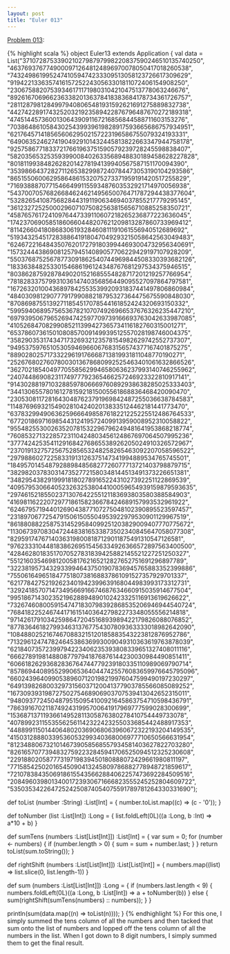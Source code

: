 ```yaml
---
layout: post
title: "Euler 013"
---
```


[Problem 013]\:

{% highlight scala %}
object Euler13 extends Application {
  val data = List("37107287533902102798797998220837590246510135740250",
                  "46376937677490009712648124896970078050417018260538",
                  "74324986199524741059474233309513058123726617309629",
                  "91942213363574161572522430563301811072406154908250",
                  "23067588207539346171171980310421047513778063246676",
                  "89261670696623633820136378418383684178734361726757",
                  "28112879812849979408065481931592621691275889832738",
                  "44274228917432520321923589422876796487670272189318",
                  "47451445736001306439091167216856844588711603153276",
                  "70386486105843025439939619828917593665686757934951",
                  "62176457141856560629502157223196586755079324193331",
                  "64906352462741904929101432445813822663347944758178",
                  "92575867718337217661963751590579239728245598838407",
                  "58203565325359399008402633568948830189458628227828",
                  "80181199384826282014278194139940567587151170094390",
                  "35398664372827112653829987240784473053190104293586",
                  "86515506006295864861532075273371959191420517255829",
                  "71693888707715466499115593487603532921714970056938",
                  "54370070576826684624621495650076471787294438377604",
                  "53282654108756828443191190634694037855217779295145",
                  "36123272525000296071075082563815656710885258350721",
                  "45876576172410976447339110607218265236877223636045",
                  "17423706905851860660448207621209813287860733969412",
                  "81142660418086830619328460811191061556940512689692",
                  "51934325451728388641918047049293215058642563049483",
                  "62467221648435076201727918039944693004732956340691",
                  "15732444386908125794514089057706229429197107928209",
                  "55037687525678773091862540744969844508330393682126",
                  "18336384825330154686196124348767681297534375946515",
                  "80386287592878490201521685554828717201219257766954",
                  "78182833757993103614740356856449095527097864797581",
                  "16726320100436897842553539920931837441497806860984",
                  "48403098129077791799088218795327364475675590848030",
                  "87086987551392711854517078544161852424320693150332",
                  "59959406895756536782107074926966537676326235447210",
                  "69793950679652694742597709739166693763042633987085",
                  "41052684708299085211399427365734116182760315001271",
                  "65378607361501080857009149939512557028198746004375",
                  "35829035317434717326932123578154982629742552737307",
                  "94953759765105305946966067683156574377167401875275",
                  "88902802571733229619176668713819931811048770190271",
                  "25267680276078003013678680992525463401061632866526",
                  "36270218540497705585629946580636237993140746255962",
                  "24074486908231174977792365466257246923322810917141",
                  "91430288197103288597806669760892938638285025333403",
                  "34413065578016127815921815005561868836468420090470",
                  "23053081172816430487623791969842487255036638784583",
                  "11487696932154902810424020138335124462181441773470",
                  "63783299490636259666498587618221225225512486764533",
                  "67720186971698544312419572409913959008952310058822",
                  "95548255300263520781532296796249481641953868218774",
                  "76085327132285723110424803456124867697064507995236",
                  "37774242535411291684276865538926205024910326572967",
                  "23701913275725675285653248258265463092207058596522",
                  "29798860272258331913126375147341994889534765745501",
                  "18495701454879288984856827726077713721403798879715",
                  "38298203783031473527721580348144513491373226651381",
                  "34829543829199918180278916522431027392251122869539",
                  "40957953066405232632538044100059654939159879593635",
                  "29746152185502371307642255121183693803580388584903",
                  "41698116222072977186158236678424689157993532961922",
                  "62467957194401269043877107275048102390895523597457",
                  "23189706772547915061505504953922979530901129967519",
                  "86188088225875314529584099251203829009407770775672",
                  "11306739708304724483816533873502340845647058077308",
                  "82959174767140363198008187129011875491310547126581",
                  "97623331044818386269515456334926366572897563400500",
                  "42846280183517070527831839425882145521227251250327",
                  "55121603546981200581762165212827652751691296897789",
                  "32238195734329339946437501907836945765883352399886",
                  "75506164965184775180738168837861091527357929701337",
                  "62177842752192623401942399639168044983993173312731",
                  "32924185707147349566916674687634660915035914677504",
                  "99518671430235219628894890102423325116913619626622",
                  "73267460800591547471830798392868535206946944540724",
                  "76841822524674417161514036427982273348055556214818",
                  "97142617910342598647204516893989422179826088076852",
                  "87783646182799346313767754307809363333018982642090",
                  "10848802521674670883215120185883543223812876952786",
                  "71329612474782464538636993009049310363619763878039",
                  "62184073572399794223406235393808339651327408011116",
                  "66627891981488087797941876876144230030984490851411",
                  "60661826293682836764744779239180335110989069790714",
                  "85786944089552990653640447425576083659976645795096",
                  "66024396409905389607120198219976047599490197230297",
                  "64913982680032973156037120041377903785566085089252",
                  "16730939319872750275468906903707539413042652315011",
                  "94809377245048795150954100921645863754710598436791",
                  "78639167021187492431995700641917969777599028300699",
                  "15368713711936614952811305876380278410754449733078",
                  "40789923115535562561142322423255033685442488917353",
                  "44889911501440648020369068063960672322193204149535",
                  "41503128880339536053299340368006977710650566631954",
                  "81234880673210146739058568557934581403627822703280",
                  "82616570773948327592232845941706525094512325230608",
                  "22918802058777319719839450180888072429661980811197",
                  "77158542502016545090413245809786882778948721859617",
                  "72107838435069186155435662884062257473692284509516",
                  "20849603980134001723930671666823555245252804609722",
                  "53503534226472524250874054075591789781264330331690");

  def toList (number :String) :List[Int] = {
    number.toList.map((c) => (c - '0'));
  }

  def toNumber (list :List[Int]) :Long = {
    list.foldLeft(0L)((a :Long, b :Int) => a*10 + b)
  }

  def sumTens (numbers :List[List[Int]]) :List[Int] = {
    var sum = 0;
    for (number <- numbers) {
      if (number.length > 0) {
        sum = sum + number.last;
      }
    }
    return toList(sum.toString());
  }

  def rightShift (numbers :List[List[Int]]) :List[List[Int]] = {
    numbers.map((list) => list.slice(0, list.length-1))
  }

  def sum (numbers :List[List[Int]]) :Long = {
    if (numbers.last.length < 9) {
      numbers.foldLeft(0L)((a :Long, b :List[Int]) => a + toNumber(b))
    } else {
      sum(rightShift(sumTens(numbers) :: numbers));
    }
  }

  println(sum(data.map((n) => toList(n))));
}
{% endhighlight %}
For this one, I simply summed the tens column of all the numbers and then tacked that sum onto the list of numbers and lopped off the tens column of all the numbers in the list. When I got down to 8 digit numbers, I simply summed them to get the final result.



[Problem 013]: http://projecteuler.net/index.php?section=problems&id=13
